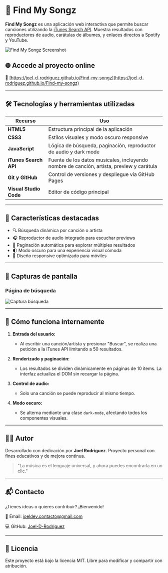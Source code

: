 # 🎵 Find My Songz

**Find My Songz** es una aplicación web interactiva que permite buscar canciones utilizando la [iTunes Search API](https://developer.apple.com/library/archive/documentation/AudioVideo/Conceptual/iTuneSearchAPI/index.html). Muestra resultados con reproductores de audio, carátulas de álbumes, y enlaces directos a Spotify y YouTube.

![Find My Songz Screenshot](captures/capture1.png)

## 🌐 Accede al proyecto online

🔗 [https://joel-d-rodriguez.github.io/Find-my-songz](https://joel-d-rodriguez.github.io/Find-my-songz)

---

## 🛠️ Tecnologías y herramientas utilizadas

| Recurso                  | Uso                                                                                      |
| ------------------------ | ---------------------------------------------------------------------------------------- |
| **HTML5**                | Estructura principal de la aplicación                                                    |
| **CSS3**                 | Estilos visuales y modo oscuro responsive                                                |
| **JavaScript**           | Lógica de búsqueda, paginación, reproductor de audio y dark mode                         |
| **iTunes Search API**    | Fuente de los datos musicales, incluyendo nombre de canción, artista, preview y carátula |
| **Git y GitHub**         | Control de versiones y despliegue vía GitHub Pages                                       |
| **Visual Studio Code**   | Editor de código principal                                                               |

---

## 🚀 Características destacadas

* 🔍 Búsqueda dinámica por canción o artista
* 🎧 Reproductor de audio integrado para escuchar previews
* 📄 Paginación automática para explorar múltiples resultados
* 🌓 Modo oscuro para una experiencia visual cómoda
* 📱 Diseño responsive optimizado para móviles

---

## 📸 Capturas de pantalla

### Página de búsqueda

![Captura búsqueda](captures/capture2.png)

---

## 🧠 Cómo funciona internamente

1. **Entrada del usuario:**

   * Al escribir una canción/artista y presionar "Buscar", se realiza una petición a la iTunes API limitando a 50 resultados.

2. **Renderizado y paginación:**

   * Los resultados se dividen dinámicamente en páginas de 10 items. La interfaz actualiza el DOM sin recargar la página.

3. **Control de audio:**

   * Solo una canción se puede reproducir al mismo tiempo.

4. **Modo oscuro:**

   * Se alterna mediante una clase `dark-mode`, afectando todos los componentes visuales.

---

## 🧑‍💻 Autor

Desarrollado con dedicación por **Joel Rodríguez**. Proyecto personal con fines educativos y de mejora continua.

> "La música es el lenguaje universal, y ahora puedes encontrarla en un clic."

---

## 📬 Contacto

¿Tienes ideas o quieres contribuir? ¡Bienvenido!

📧 Email: [joeldev.contacto@gmail.com](mailto:joerh0803@gmail.com)

💻 GitHub: [Joel-D-Rodriguez](https://github.com/Joel-D-Rodriguez)

---

## 📄 Licencia

Este proyecto está bajo la licencia MIT. Libre para modificar y compartir con atribución.


